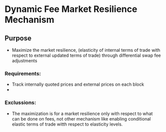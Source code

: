 # Dynamic Fee Market Resilience Mechanism

## Purpose
- Maximize the market resilience, (elasticity of internal terms of trade with respect to external updated terms of trade) through differential swap fee adjustments 


### Requirements:
- Track internally quoted prices and external prices on each block
- 


### Exclussions:

- The maximization is for a market resilience only with respect to what can be done on fees, not other mechanism like enabling conditional elastic terms of trade witth respect to elasticity levels.


